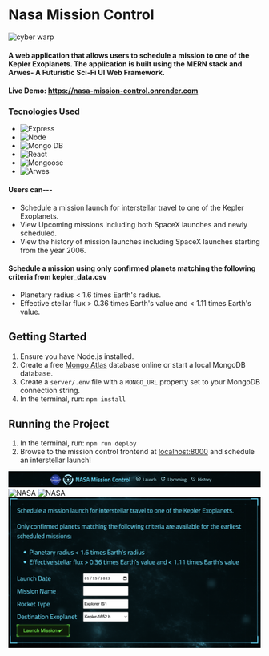# Nasa Mission Control

![cyber warp](https://user-images.githubusercontent.com/53094729/233306610-a6fc2730-8a2e-4f2a-ba19-b3f58be368da.gif?raw=true{:height="50px"width="100px"})

#### A web application that allows users to schedule a mission to one of the Kepler Exoplanets. The application is built using the MERN stack and Arwes- A Futuristic Sci-Fi UI Web Framework.

#### Live Demo: https://nasa-mission-control.onrender.com

### Tecnologies Used

* ![Express](https://img.shields.io/badge/EXPRESS-Middleware-orange)
* ![Node](https://img.shields.io/badge/NODE-JS-brightgreen)
* ![Mongo DB](https://img.shields.io/badge/MONGO-DB-green)
* ![React](https://img.shields.io/badge/React-JS-blue)
* ![Mongoose](https://img.shields.io/badge/MONGOOSE-JS-yellowgreen)
* ![Arwes](https://img.shields.io/badge/ARWES%20-Futuristic%20Sci--Fi%20and%20Cyberpunk%20Graphical%20User%20Interface%20Framework-blue)

#### Users can--- 
* Schedule a mission launch for interstellar travel to one of the Kepler Exoplanets.
* View Upcoming missions including both SpaceX launches and newly scheduled.
* View the history of mission launches including SpaceX launches starting from the year 2006.

#### Schedule a mission using only confirmed planets matching the following criteria from kepler_data.csv
* Planetary radius < 1.6 times Earth's radius.
* Effective stellar flux > 0.36 times Earth's value and < 1.11 times Earth's value.

## Getting Started

1. Ensure you have Node.js installed.
2. Create a free [Mongo Atlas](https://www.mongodb.com/atlas/database) database online or start a local MongoDB database.
3. Create a `server/.env` file with a `MONGO_URL` property set to your MongoDB connection string.
4. In the terminal, run: `npm install`

## Running the Project

1. In the terminal, run: `npm run deploy`
2. Browse to the mission control frontend at [localhost:8000](http://localhost:8000) and schedule an interstellar launch!

![NASA](/1.png?raw=true{:height="50px"width="50px"})
![NASA](/2.2.png?raw=true{:height="50px"width="50px"})
![NASA](/3.png?raw=true{:height="50px"width="50px"})
![NASA](/4.png?raw=true{:height="50px"width="50px"})
